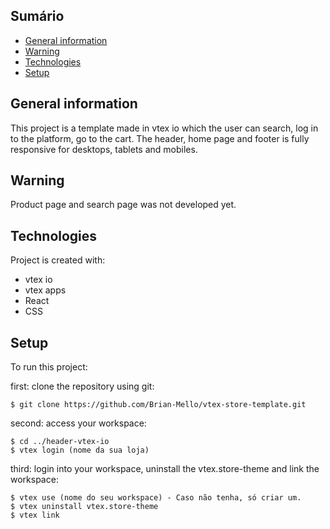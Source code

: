 ## Sumário
* [General information](#General-information)
* [Warning](#Warning)
* [Technologies](#Technologies)
* [Setup](#Setup)

## General information
This project is a template made in vtex io which the user can search, log in to the platform, go to the cart. The header, home page and footer is fully responsive for desktops, tablets and mobiles.

## Warning
Product page and search page was not developed yet.

## Technologies
Project is created with:
* vtex io
* vtex apps  
* React
* CSS
	
## Setup
To run this project: 

first: clone the repository using git:

```
$ git clone https://github.com/Brian-Mello/vtex-store-template.git
```

second: access your workspace:

```
$ cd ../header-vtex-io
$ vtex login (nome da sua loja)
```

third: login into your workspace, uninstall the vtex.store-theme and link the workspace:

```
$ vtex use (nome do seu workspace) - Caso não tenha, só criar um.
$ vtex uninstall vtex.store-theme
$ vtex link
```
